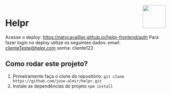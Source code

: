 <img src="./src/assets/img/quad1.png" align="right" width="72">

# Helpr
Acesse o deploy: https://natycavaillier.github.io/helpr-frontend/auth
Para fazer login no deploy utilize os seguintes dados:
email: clienteTeste@helpr.com
senha: cliente123

## Como rodar este projeto?
1. Primeiramente faça o clone do repositório:
```git clone https://github.com/jose-almir/helpr.git```
2. Instale as dependências do projeto
```npm install```
